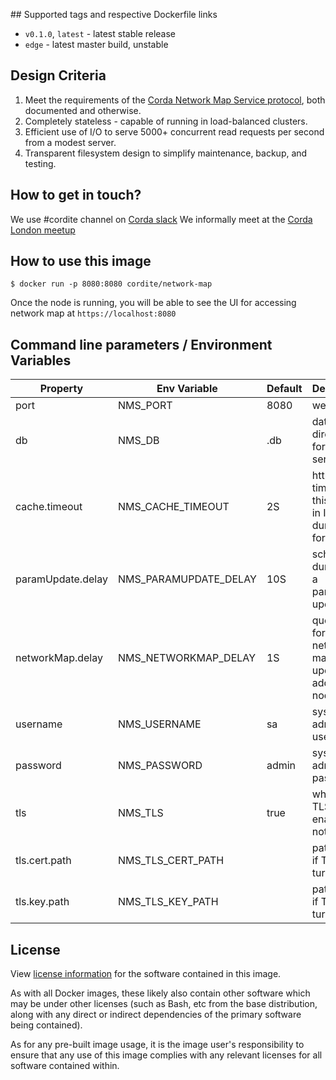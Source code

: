 ## Supported tags and respective Dockerfile links
* `v0.1.0`, `latest` - latest stable release
* `edge` - latest master build, unstable

## Design Criteria
1. Meet the requirements of the [Corda Network Map Service protocol](https://docs.corda.net/network-map.html), both documented and otherwise.
2. Completely stateless - capable of running in load-balanced clusters.
3. Efficient use of I/O to serve 5000+ concurrent read requests per second from a modest server.
4. Transparent filesystem design to simplify maintenance, backup, and testing.

## How to get in touch?
We use #cordite channel on [Corda slack](https://slack.corda.net/) 
We informally meet at the [Corda London meetup](https://www.meetup.com/pro/corda/)


## How to use this image
```  
$ docker run -p 8080:8080 cordite/network-map
```
Once the node is running, you will be able to see the UI for accessing network map at `https://localhost:8080`

## Command line parameters / Environment Variables

| Property          | Env Variable              | Default   | Description                                                         |
| ----------------- | ------------------------- | --------- | ------------------------------------------------------------------- |
| port              | NMS_PORT                  | 8080      | web port                                                            |
| db                | NMS_DB                    | .db       | database directory for this service                                 |
| cache.timeout     | NMS_CACHE_TIMEOUT         | 2S        | http cache timeout for this service in ISO 8601 duration format     |
| paramUpdate.delay | NMS_PARAMUPDATE_DELAY     | 10S       | schedule duration for a parameter update                            |
| networkMap.delay  | NMS_NETWORKMAP_DELAY      | 1S        | queue time for the network map to update for addition of nodes      |
| username          | NMS_USERNAME              | sa        | system admin username                                               |
| password          | NMS_PASSWORD              | admin     | system admin password                                               |
| tls               | NMS_TLS                   | true      | whether TLS is enabled or not                                       |
| tls.cert.path     | NMS_TLS_CERT_PATH         |           | path to cert if TLS is turned on                                    |
| tls.key.path      | NMS_TLS_KEY_PATH          |           | path to key if TLS turned on                                        |


## License
View [license information](https://gitlab.com/cordite/cordite/blob/master/LICENSE) for the software contained in this image.

As with all Docker images, these likely also contain other software which may be under other licenses (such as Bash, etc from the base distribution, along with any direct or indirect dependencies of the primary software being contained).

As for any pre-built image usage, it is the image user's responsibility to ensure that any use of this image complies with any relevant licenses for all software contained within.